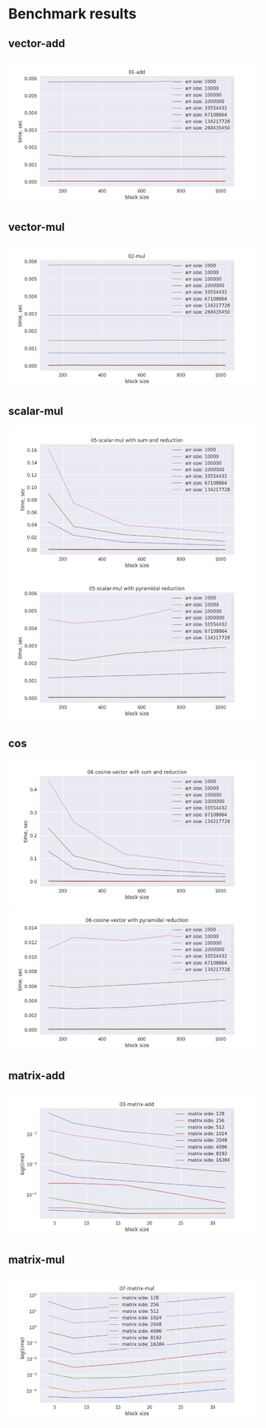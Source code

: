 # Benchmark results

## vector-add

![](./data/01-add.png)

## vector-mul

![](./data/02-mul.png)

## scalar-mul

![](./data/05-scalar-mul_sum.png)
![](./data/05-scalar-mul_pyramidal.png)

## cos

![](./data/06-cosine-vector_sum.png)
![](./data/06-cosine-vector_pyramidal.png)

## matrix-add

![](./data/03-matrix-add.png)

## matrix-mul

![](./data/07-matrix-mul.png)
